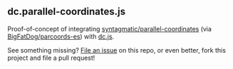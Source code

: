 ## dc.parallel-coordinates.js

Proof-of-concept of integrating [syntagmatic/parallel-coordinates](https://github.com/syntagmatic/parallel-coordinates) (via [BigFatDog/parcoords-es](https://github.com/BigFatDog/parcoords-es)) with [dc.js](https://github.com/syntagmatic/parallel-coordinates).

See something missing? [File an issue](https://github.com/dc-js/dc.parallel-coordinates.js/issues) on this
repo, or even better, fork this project and file a pull request!

